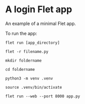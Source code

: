 # A login Flet app

An example of a minimal Flet app.

To run the app:

```
flet run [app_directory]
```

```
flet -r filename.py
````

```
mkdir foldername
```
```
cd foldername
```

```
python3 -m venv .venv
```

```
source .venv/bin/activate
```


``` 
flet run --web --port 8000 app.py
```
